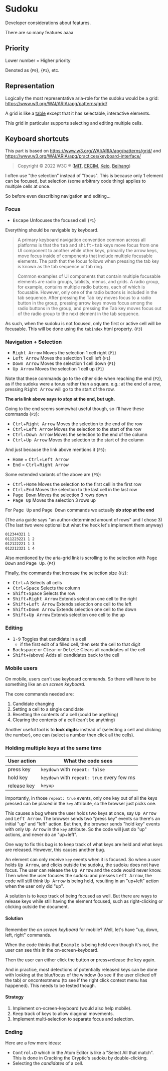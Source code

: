 # Sudoku

Developer considerations about features.

There are so many features aaaa

## Priority

Lower number = Higher priority

Denoted as {`P0`}, {`P1`}, etc.

## Representation

Logically the most representative aria-role for the sudoku
would be a grid: <https://www.w3.org/WAI/ARIA/apg/patterns/grid/>

A grid is like a [table](https://www.w3.org/WAI/ARIA/apg/patterns/table/)
except that it has selectable, interactive elements.

This grid in particular supports selecting and editing multiple cells.

## Keyboard shortcuts

This part is based on <https://www.w3.org/WAI/ARIA/apg/patterns/grid/>
and <https://www.w3.org/WAI/ARIA/apg/practices/keyboard-interface/>

> Copyright © 2022 W3C ® ([MIT](https://www.csail.mit.edu/),
> [ERCIM](https://www.ercim.eu/), [Keio](https://www.keio.ac.jp/),
> [Beihang](https://ev.buaa.edu.cn/))

I often use "the selection" instead of "focus". This is because only 1
element can be focused, but selection (some arbitrary code thing) applies to
multiple cells at once.

So before even describing navigation and editing...

### Focus

- <kbd>Escape</kbd> Unfocuses the focused cell {`P1`}

Everything should be navigable by keyboard.

> A primary keyboard navigation convention common across all platforms is that the <kbd>tab</kbd> and <kbd>shift</kbd>+<kbd>tab</kbd> keys move focus from one UI component to another while other keys, primarily the arrow keys, move focus inside of components that include multiple focusable elements. The path that the focus follows when pressing the tab key is known as the tab sequence or tab ring.
>
> Common examples of UI components that contain multiple focusable elements are radio groups, tablists, menus, and grids. A radio group, for example, contains multiple radio buttons, each of which is focusable. However, only one of the radio buttons is included in the tab sequence. After pressing the Tab key moves focus to a radio button in the group, pressing arrow keys moves focus among the radio buttons in the group, and pressing the Tab key moves focus out of the radio group to the next element in the tab sequence.

As such, when the sudoku is not focused, only the first or active cell will be focusable.
This will be done using the `tabindex` html property. {`P3`}

### Navigation + Selection

- <kbd>Right Arrow</kbd> Moves the selection 1 cell right {`P1`}
- <kbd>Left Arrow</kbd> Moves the selection 1 cell left {`P1`}
- <kbd>Down Arrow</kbd> Moves the selection 1 cell down {`P1`}
- <kbd>Up Arrow</kbd> Moves the selection 1 cell up {`P1`}

Note that these commands go to the other side when reaching the end {`P2`},
as if the sudoku were a torus rather than a square. e.g.: at the end of a row,
pressing <kbd>Right Arrow</kbd> will go to the start of the row.

**The aria link above says to _stop_ at the end, but ugh.**

Going to the end seems somewhat useful though, so I'll have these commands {`P3`}:

- <kbd>Ctrl</kbd>+<kbd>Right Arrow</kbd> Moves the selection to the end of the row
- <kbd>Ctrl</kbd>+<kbd>Left Arrow</kbd> Moves the selection to the start of the row
- <kbd>Ctrl</kbd>+<kbd>Down Arrow</kbd> Moves the selection to the end of the column
- <kbd>Ctrl</kbd>+<kbd>Up Arrow</kbd> Moves the selection to the start of the column

And just because the link above mentions it {`P3`}:

- <kbd>Home</kbd> = <kbd>Ctrl</kbd>+<kbd>Left Arrow</kbd>
- <kbd>End</kbd> = <kbd>Ctrl</kbd>+<kbd>Right Arrow</kbd>

Some extended variants of the above are {`P3`}:

- <kbd>Ctrl</kbd>+<kbd>Home</kbd> Moves the selection to the first cell in the first row
- <kbd>Ctrl</kbd>+<kbd>End</kbd> Moves the selection to the last cell in the last row
- <kbd>Page Down</kbd> Moves the selection 3 rows down
- <kbd>Page Up</kbd> Moves the selection 3 rows up

For <kbd>Page Up</kbd> and <kbd>Page Down</kbd> commands we actually **_do stop_ at the end**

(The aria guide says "an author-determined amount of rows" and I chose 3)
(The last two were optional but what the heck let's implement them anyway)

```txt
012344321 1
011223221 1 2
012122221 1 3
012212321 1 4
```

Also mentioned by the aria-grid link is scrolling to the selection
with <kbd>Page Down</kbd> and <kbd>Page Up</kbd>. {`P4`}

Finally, the commands that increase the selection size {`P2`}:

- <kbd>Ctrl</kbd>+<kbd>A</kbd> Selects all cells
- <kbd>Ctrl</kbd>+<kbd>Space</kbd> Selects the column
- <kbd>Shift</kbd>+<kbd>Space</kbd> Selects the row
- <kbd>Shift</kbd>+<kbd>Right Arrow</kbd> Extends selection one cell to the right
- <kbd>Shift</kbd>+<kbd>Left Arrow</kbd> Extends selection one cell to the left
- <kbd>Shift</kbd>+<kbd>Down Arrow</kbd> Extends selection one cell to the down<!-- lol -->
- <kbd>Shift</kbd>+<kbd>Up Arrow</kbd> Extends selection one cell to the up

### Editing

- <kbd>1-9</kbd> Toggles that candidate in a cell
    - if the first edit of a filled cell, then sets the cell to that digit
- <kbd>Backspace</kbd> or <kbd>Clear</kbd> or <kbd>Delete</kbd> Clears all candidates of the cell
- <kbd>Shift</kbd>+(above) Adds all candidates back to the cell

### Mobile users

On mobile, users can't use keyboard commands. So there will have to be something like an _on screen keyboard_.

The core commands needed are:

1. Candidate changing
2. Setting a cell to a single candidate
3. Resetting the contents of a cell (could be anything)
4. Clearing the contents of a cell (can't be anything)

Another useful tool is to **lock digits**: instead of (selecting a cell and clicking the number), one can (select a number then click all the cells).

### Holding multiple keys at the same time

User action | What the code sees
------------|-------------------
press key   | `keydown` with `repeat: false`
hold key    | `keydown` with `repeat: true` every few ms
release key | `keyup`

Importantly, in those `repeat: true` events, only one key out of all the keys pressed can be placed in the `key` attribute, so the browser just picks one.

This causes a bug where the user holds two keys at once, say <kbd>Up Arrow</kbd> and <kbd>Left Arrow</kbd>. The browser sends two "press key" events so there's an initial "up" and "left" action. But then, the browser sends "hold key" events with only <kbd>Up Arrow</kbd> in the `key` attribute. So the code will just do "up" actions, and never do an "up+left".

One way to fix this bug is to keep track of what keys are held and what keys are released. However, this causes another bug.

An element can only receive `key` events when it is focused. So when a user holds <kbd>Up Arrow</kbd>, and clicks outside the sudoku, the sudoku does not have focus. The user can release the <kbd>Up Arrow</kbd> and the code would never know. Then when the user focuses the sudoku and presses <kbd>Left Arrow</kbd>, the code will still think <kbd>Up Arrow</kbd> is being held, resulting in an "up+left" action when the user only did "up".

A solution is to keep track of being focused as well. But there are ways to release keys while still having the element focused, such as right-clicking or clicking outside the document.

#### Solution

Remember the _on screen keyboard_ for mobile? Well, let's have "up, down, left, right" commands.

When the code thinks that <kbd>Example</kbd> is being held even though it's not, the user can see this in the on-screen-keyboard.

Then the user can either click the button or press+release the key again.

And in practice, most detections of potentially released keys can be done with looking at the blur/focus of the window (to see if the user clicked off the tab) or oncontextmenu (to see if the right click context menu has happened). This needs to be tested though.

#### Strategy

1. Implement on-screen-keyboard (would also help mobile).
1. Keep track of keys to allow diagonal movements.
1. Implement multi-selection to separate focus and selection.

### Ending

Here are a few more ideas:

+ <kbd>Control</kbd>+<kbd>D</kbd> which in the Atom Editor is like a "Select All that match". This is done in Cracking the Cryptic's sudoku by double-clicking.
+ Selecting the _candidates_ of a cell.
